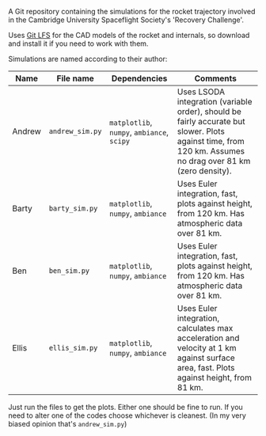 A Git repository containing the simulations for the rocket trajectory involved 
in the Cambridge University Spaceflight Society's 'Recovery Challenge'.

Uses [Git LFS]("https://docs.github.com/en/free-pro-team@latest/github/managing-large-files/versioning-large-files") for the CAD models of the rocket and internals, so download and install it if you need to work with them.

Simulations are named according to their author:

| Name   | File name     | Dependencies | Comments                                                                                                                  |
|--------|---------------|--------------| ------------------------------------------------------------------------------------------------------------|
| Andrew | `andrew_sim.py` | `matplotlib`, `numpy`, `ambiance`, ` scipy` | Uses LSODA integration (variable order), should be fairly accurate but slower. Plots against time, from 120 km. Assumes no drag over 81 km (zero density). |
| Barty  | `barty_sim.py`  | `matplotlib`, `numpy`, `ambiance` | Uses Euler integration, fast, plots against height, from 120 km. Has atmospheric data over 81 km.         |
| Ben    | `ben_sim.py`    | `matplotlib`, `numpy`, `ambiance`  | Uses Euler integration, fast, plots against height, from 120 km. Has atmospheric data over 81 km.           |
| Ellis  | `ellis_sim.py`  | `matplotlib`, `numpy`, `ambiance`  | Uses Euler integration, calculates max acceleration and velocity at 1 km against surface area, fast. Plots against height, from 81 km. |

Just run the files to get the plots. 
Either one should be fine to run. If you need to alter one of the codes choose whichever is cleanest. 
(In my very biased opinion that's `andrew_sim.py`)
